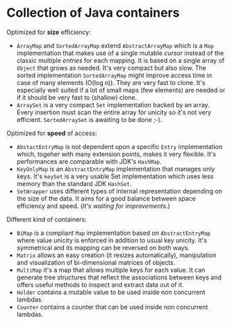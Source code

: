 # Collection of Java containers

Optimized for **size** efficiency:

* `ArrayMap` and `SortedArrayMap` extend `AbstractArrayMap` which is a `Map` implementation that makes use of a single mutable _cursor_ instead of the classic multiple _entries_ for each mapping. It is based on a single array of `Object` that grows as needed. It's very compact but also slow. The sorted implementation `SortedArrayMap` might improve access time in case of many elements (O(log n)). They are very fast to clone. It's especially well suited if a lot of small maps (few elements) are needed or if it should be very fast to (shallow) clone.
* `ArraySet` is a very compact `Set` implementation backed by an array. Every insertion must scan the entire array for unicity so it's not very efficient. `SortedArraySet` is awaiting to be done ;-).

Optimized for **speed** of access:

* `AbstactEntryMap` is not dependent upon a specific `Entry` implementation which, togeher with many extension points, makes it very flexible. It's performances are comparable with JDK's `HashMap`.
* `KeyOnlyMap` is an `AbstractEntryMap` implementation that manages only keys. It's `keySet` is a very usable Set implementation which uses less memory than the standard JDK `HashSet`.
* `SetWrapper` uses different types of internal representation depending on the size of the data. It aims for a good balance between space efficiency and speed. (_It's waiting for improvements_.)

Different kind of containers:

* `BiMap` is a compliant `Map` implementation based on `AbstractEntryMap` where value unicity is enforced in addition to usual key unicity. It's symmetrical and its mapping can be reversed on both ways.
* `Matrix` allows an easy creation (it resizes automatically), manipulation and visualization of bi-dimensional matrices of objects.
* `MultiMap` it's a map that allows multiple keys for each value. It can generate tree structures that reflect the associations between keys and offers useful methods to inspect and extract data out of it.
* `Holder` contains a mutable value to be used inside non concurrent lambdas.
* `Counter` contains a counter that can be used inside non concurrent lambdas.

